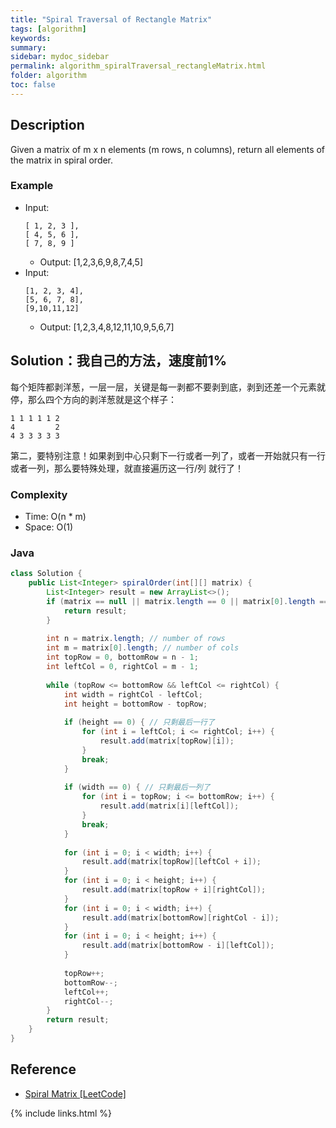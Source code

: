```yaml
---
title: "Spiral Traversal of Rectangle Matrix"
tags: [algorithm]
keywords:
summary:
sidebar: mydoc_sidebar
permalink: algorithm_spiralTraversal_rectangleMatrix.html
folder: algorithm
toc: false
---
```


## Description
Given a matrix of m x n elements (m rows, n columns), return all elements of the matrix in spiral order.

### Example
* Input: 
  ```
  [ 1, 2, 3 ],
  [ 4, 5, 6 ],
  [ 7, 8, 9 ]
  ```
  * Output: [1,2,3,6,9,8,7,4,5]
* Input: 
  ```
  [1, 2, 3, 4],
  [5, 6, 7, 8],
  [9,10,11,12]
  ```
  * Output: [1,2,3,4,8,12,11,10,9,5,6,7]

## Solution：我自己的方法，速度前1%
每个矩阵都剥洋葱，一层一层，关键是每一剥都不要剥到底，剥到还差一个元素就停，那么四个方向的剥洋葱就是这个样子：
```
1 1 1 1 1 2
4         2
4 3 3 3 3 3
```
第二，要特别注意！如果剥到中心只剩下一行或者一列了，或者一开始就只有一行或者一列，那么要特殊处理，就直接遍历这一行/列 就行了！

### Complexity
* Time: O(n * m)
* Space: O(1)

### Java
```java
class Solution {
    public List<Integer> spiralOrder(int[][] matrix) {
        List<Integer> result = new ArrayList<>();
        if (matrix == null || matrix.length == 0 || matrix[0].length == 0) {
            return result;
        }
        
        int n = matrix.length; // number of rows
        int m = matrix[0].length; // number of cols
        int topRow = 0, bottomRow = n - 1;
        int leftCol = 0, rightCol = m - 1;
        
        while (topRow <= bottomRow && leftCol <= rightCol) {
            int width = rightCol - leftCol;
            int height = bottomRow - topRow;
            
            if (height == 0) { // 只剩最后一行了
                for (int i = leftCol; i <= rightCol; i++) {
                    result.add(matrix[topRow][i]);
                }
                break;
            }
            
            if (width == 0) { // 只剩最后一列了
                for (int i = topRow; i <= bottomRow; i++) {
                    result.add(matrix[i][leftCol]);
                }
                break;
            }
            
            for (int i = 0; i < width; i++) {
                result.add(matrix[topRow][leftCol + i]);
            }
            for (int i = 0; i < height; i++) {
                result.add(matrix[topRow + i][rightCol]);
            }
            for (int i = 0; i < width; i++) {
                result.add(matrix[bottomRow][rightCol - i]);
            }
            for (int i = 0; i < height; i++) {
                result.add(matrix[bottomRow - i][leftCol]);
            }
            
            topRow++;
            bottomRow--;
            leftCol++;
            rightCol--;
        }
        return result;
    }
}
```

## Reference
* [Spiral Matrix [LeetCode]](https://leetcode.com/problems/spiral-matrix/description/)

{% include links.html %}
